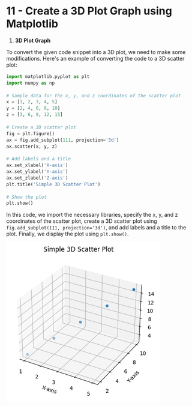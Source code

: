 # 11 - Create a 3D Plot Graph using Matplotlib
 
1. **3D Plot Graph**

To convert the given code snippet into a 3D plot, we need to make some modifications. Here's an example of converting the code to a 3D scatter plot:

```python
import matplotlib.pyplot as plt
import numpy as np

# Sample data for the x, y, and z coordinates of the scatter plot
x = [1, 2, 3, 4, 5]
y = [2, 4, 6, 8, 10]
z = [3, 6, 9, 12, 15]

# Create a 3D scatter plot
fig = plt.figure()
ax = fig.add_subplot(111, projection='3d')
ax.scatter(x, y, z)

# Add labels and a title
ax.set_xlabel('X-axis')
ax.set_ylabel('Y-axis')
ax.set_zlabel('Z-axis')
plt.title('Simple 3D Scatter Plot')

# Show the plot
plt.show()
```

In this code, we import the necessary libraries, specify the x, y, and z coordinates of the scatter plot, create a 3D scatter plot using `fig.add_subplot(111, projection='3d')`, and add labels and a title to the plot. Finally, we display the plot using `plt.show()`.

![Image](2.png)
